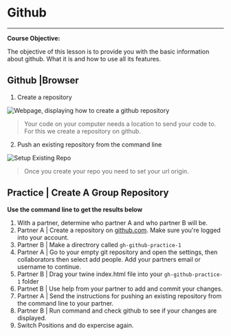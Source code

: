 # Github


---
**Course Objective:**

The objective of this lesson is to provide you with the basic information about github. What it is and how to use all its features.


## Github |Browser
1. Create a repository

![Webpage, displaying how to create a github repository](../../assets/images/github-repository-setup.png ':size=35%')

> Your code on your computer needs a location to send your code to. For this we create a repository on github.


2. Push an existing repository from the command line

![Setup Existing Repo](../../assets/images/github-setup.png ':size=85%')

> Once you create your repo you need to set your url origin.

## Practice | Create A Group Repository
**Use the command line to get the results below**
1. With a partner, determine who partner A and who partner B will be.
2. Partner A | Create a repository on [github.com](https://github.com). Make sure you're logged into your account.
3. Partner B | Make a directrory called `gh-github-practice-1`
4. Partner A | Go to your empty git repository and open the settings, then collaborators then select add people. Add your partners email or username to continue.
4. Partner B | Drag your twine index.html file into your `gh-github-practice-1` folder
5. Partnet B | Use help from your partner to add and commit your changes.
6. Partner A | Send the instructions for pushing an existing repository from the command line to your partner.
8. Partner B | Run command and check github to see if your changes are displayed.
7. Switch Positions and do expercise again.




